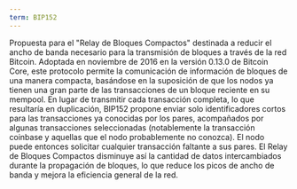 ```yaml
---
term: BIP152
---
```


Propuesta para el "Relay de Bloques Compactos" destinada a reducir el ancho de banda necesario para la transmisión de bloques a través de la red Bitcoin. Adoptada en noviembre de 2016 en la versión 0.13.0 de Bitcoin Core, este protocolo permite la comunicación de información de bloques de una manera compacta, basándose en la suposición de que los nodos ya tienen una gran parte de las transacciones de un bloque reciente en su mempool. En lugar de transmitir cada transacción completa, lo que resultaría en duplicación, BIP152 propone enviar solo identificadores cortos para las transacciones ya conocidas por los pares, acompañados por algunas transacciones seleccionadas (notablemente la transacción coinbase y aquellas que el nodo probablemente no conozca). El nodo puede entonces solicitar cualquier transacción faltante a sus pares. El Relay de Bloques Compactos disminuye así la cantidad de datos intercambiados durante la propagación de bloques, lo que reduce los picos de ancho de banda y mejora la eficiencia general de la red.